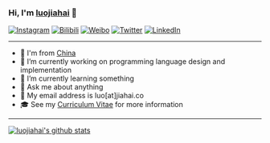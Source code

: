 ### Hi, I'm [luojiahai](https://luojiahai.com) 👋

[![Instagram](https://img.shields.io/badge/-Instagram-black?style=flat-square&logo=instagram&logoColor=white)](https://instagram.com/luojiahai/)
[![Bilibili](https://img.shields.io/badge/-Bilibili-FB7299?style=flat-square&logo=bilibili&logoColor=white)](https://space.bilibili.com/866961/)
[![Weibo](https://img.shields.io/badge/-Weibo-eb7350?style=flat-square&logo=sina-weibo&logoColor=white)](https://weibo.com/1952554453/)
[![Twitter](https://img.shields.io/badge/-Twitter-1da1f2?style=flat-square&logo=twitter&logoColor=white)](https://twitter.com/luojiahai)
[![LinkedIn](https://img.shields.io/badge/-LinkedIn-0073b1?style=flat-square&logo=linkedin&logoColor=white)](https://linkedin.com/in/luojiahai/)

---

- 👶 I'm from [China](https://ditu.amap.com/place/B0FFF9IT5H)
- 🔭 I’m currently working on programming language design and implementation
- 🌱 I’m currently learning something
- 💬 Ask me about anything
- 📧 My email address is luo[at]jiahai.co
- 🎓 See my [Curriculum Vitae](https://luojiahai.com/cv/) for more information

<!--
**luojiahai/luojiahai** is a ✨ _special_ ✨ repository because its `README.md` (this file) appears on your GitHub profile.

Here are some ideas to get you started:

- 🔭 I’m currently working on ...
- 🌱 I’m currently learning ...
- 👯 I’m looking to collaborate on ...
- 🤔 I’m looking for help with ...
- 💬 Ask me about ...
- 📫 How to reach me: ...
- 😄 Pronouns: ...
- ⚡ Fun fact: ...
-->

<!-- 
</br>

![Git](https://img.shields.io/badge/-Git-f14e32?style=flat-square&logo=git&logoColor=white)
![Python](http://img.shields.io/badge/-Python-2b5b84?style=flat-square&logo=python&logoColor=white)
![Java](https://img.shields.io/badge/-Java-ff0000?style=flat-square&logo=java&logoColor=white)
![JavaScript](https://img.shields.io/badge/-JavaScript-F7DF1C?style=flat-square&logo=javascript&logoColor=black)
![C#](https://img.shields.io/badge/-C%23-purple?style=flat-square&logo=c-sharp&logoColor=white)
![.NET](https://img.shields.io/badge/-.NET-512bd4?style=flat-square&logo=.net&logoColor=white)
![Microsoft Azure](https://img.shields.io/badge/-Azure-0078d4?style=flat-square&logo=microsoft-azure&logoColor=white)
![Amazon Web Services](https://img.shields.io/badge/-AWS-ec7211?style=flat-square&logo=amazon&logoColor=white)
![Docker](https://img.shields.io/badge/-Docker-007bff?style=flat-square&logo=docker&logoColor=white)
![Node.js](https://img.shields.io/badge/-Node.js-43853d?style=flat-square&logo=Node.js&logoColor=white)
![React](https://img.shields.io/badge/-React-61dafb?style=flat-square&logo=react&labelColor=282c34)
![LaTeX](https://img.shields.io/badge/-LaTeX-008080?style=flat-square&logo=latex&logoColor=white) 
-->

---

[![luojiahai's github stats](https://github-readme-stats.vercel.app/api?username=luojiahai&theme=github_dark&show_icons=true&locale=cn)](https://github.com/luojiahai/)
